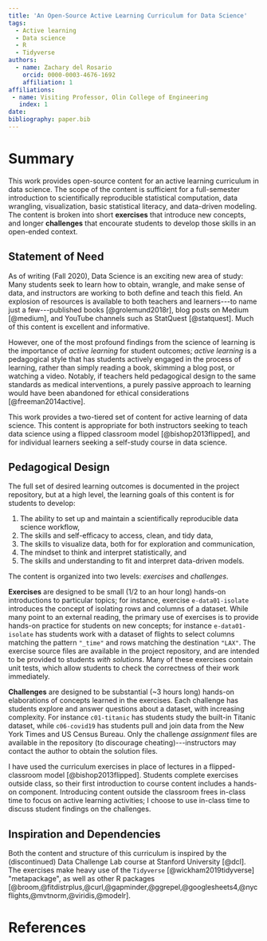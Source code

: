 ```yaml
---
title: 'An Open-Source Active Learning Curriculum for Data Science'
tags:
  - Active learning
  - Data science
  - R
  - Tidyverse
authors:
  - name: Zachary del Rosario
    orcid: 0000-0003-4676-1692
    affiliation: 1
affiliations:
 - name: Visiting Professor, Olin College of Engineering
   index: 1
date:
bibliography: paper.bib
---
```


# Summary

This work provides open-source content for an active learning curriculum in data
science. The scope of the content is sufficient for a full-semester introduction
to scientifically reproducible statistical computation, data wrangling,
visualization, basic statistical literacy, and data-driven modeling. The content
is broken into short **exercises** that introduce new concepts, and longer
**challenges** that encourate students to develop those skills in an open-ended
context.

## Statement of Need

As of writing (Fall 2020), Data Science is an exciting new area of study: Many
students seek to learn how to obtain, wrangle, and make sense of data, and
instructors are working to both define and teach this field. An explosion of
resources is available to both teachers and learners---to name just a
few---published books [@grolemund2018r], blog posts on Medium [@medium], and
YouTube channels such as StatQuest [@statquest]. Much of this content is
excellent and informative.

However, one of the most profound findings from the science of learning is the
importance of *active learning* for student outcomes; *active learning* is a
pedagogical style that has students actively engaged in the process of learning,
rather than simply reading a book, skimming a blog post, or watching a video.
Notably, if teachers held pedagogical design to the same standards as medical
interventions, a purely passive approach to learning would have been abandoned
for ethical considerations [@freeman2014active].

This work provides a two-tiered set of content for active learning of data
science. This content is appropriate for both instructors seeking to teach data
science using a flipped classroom model [@bishop2013flipped], and for individual
learners seeking a self-study course in data science.

## Pedagogical Design

The full set of desired learning outcomes is documented in the project
repository, but at a high level, the learning goals of this content is for
students to develop:

1. The ability to set up and maintain a scientifically reproducible data science workflow,
2. The skills and self-efficacy to access, clean, and tidy data,
3. The skills to visualize data, both for for exploration and communication,
4. The mindset to think and interpret statistically, and
5. The skills and understanding to fit and interpret data-driven models.

The content is organized into two levels: *exercises* and *challenges*.

**Exercises** are designed to be small (1/2 to an hour long) hands-on
introductions to particular topics; for instance, exercise `e-data01-isolate`
introduces the concept of isolating rows and columns of a dataset. While many
point to an external reading, the primary use of exercises is to provide
hands-on practice for students on new concepts; for instance `e-data01-isolate`
has students work with a dataset of flights to select columns matching the
pattern `"_time"` and rows matching the destination `"LAX"`. The exercise source
files are available in the project repository, and are intended to be provided
to students *with solutions*. Many of these exercises contain unit tests, which
allow students to check the correctness of their work immediately.

**Challenges** are designed to be substantial (~3 hours long) hands-on
elaborations of concepts learned in the exercises. Each challenge has students
explore and answer questions about a dataset, with increasing complexity. For
instance `c01-titanic` has students study the built-in Titanic dataset, while
`c06-covid19` has students pull and join data from the New York Times and US
Census Bureau. Only the challenge *assignment* files are available in the
repository (to discourage cheating)---instructors may contact the author to
obtain the solution files.

I have used the curriculum exercises in place of lectures in a flipped-classroom
model [@bishop2013flipped]. Students complete exercises outside class, so their
first introduction to course content includes a hands-on component. Introducing
content outside the classroom frees in-class time to focus on active learning
activities; I choose to use in-class time to discuss student findings on the
challenges.

## Inspiration and Dependencies

Both the content and structure of this curriculum is inspired by the
(discontinued) Data Challenge Lab course at Stanford University [@dcl]. The
exercises make heavy use of the `Tidyverse` [@wickham2019tidyverse]
"metapackage", as well as other R packages
[@broom,@fitdistrplus,@curl,@gapminder,@ggrepel,@googlesheets4,@nycflights,@mvtnorm,@viridis,@modelr].

# References
